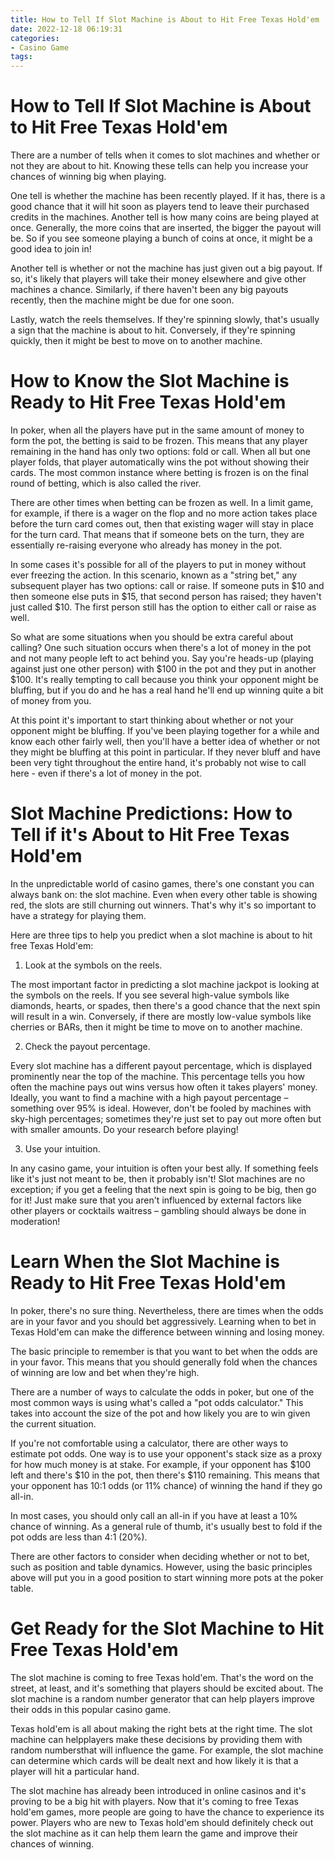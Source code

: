 ```yaml
---
title: How to Tell If Slot Machine is About to Hit Free Texas Hold'em
date: 2022-12-18 06:19:31
categories:
- Casino Game
tags:
---
```



#  How to Tell If Slot Machine is About to Hit Free Texas Hold'em

There are a number of tells when it comes to slot machines and whether or not they are about to hit. Knowing these tells can help you increase your chances of winning big when playing.

One tell is whether the machine has been recently played. If it has, there is a good chance that it will hit soon as players tend to leave their purchased credits in the machines. Another tell is how many coins are being played at once. Generally, the more coins that are inserted, the bigger the payout will be. So if you see someone playing a bunch of coins at once, it might be a good idea to join in!

Another tell is whether or not the machine has just given out a big payout. If so, it's likely that players will take their money elsewhere and give other machines a chance. Similarly, if there haven't been any big payouts recently, then the machine might be due for one soon.

Lastly, watch the reels themselves. If they're spinning slowly, that's usually a sign that the machine is about to hit. Conversely, if they're spinning quickly, then it might be best to move on to another machine.

#  How to Know the Slot Machine is Ready to Hit Free Texas Hold'em

In poker, when all the players have put in the same amount of money to form the pot, the betting is said to be frozen. This means that any player remaining in the hand has only two options: fold or call. When all but one player folds, that player automatically wins the pot without showing their cards. The most common instance where betting is frozen is on the final round of betting, which is also called the river.

There are other times when betting can be frozen as well. In a limit game, for example, if there is a wager on the flop and no more action takes place before the turn card comes out, then that existing wager will stay in place for the turn card. That means that if someone bets on the turn, they are essentially re-raising everyone who already has money in the pot.

In some cases it's possible for all of the players to put in money without ever freezing the action. In this scenario, known as a "string bet," any subsequent player has two options: call or raise. If someone puts in $10 and then someone else puts in $15, that second person has raised; they haven't just called $10. The first person still has the option to either call or raise as well.

So what are some situations when you should be extra careful about calling? One such situation occurs when there's a lot of money in the pot and not many people left to act behind you. Say you're heads-up (playing against just one other person) with $100 in the pot and they put in another $100. It's really tempting to call because you think your opponent might be bluffing, but if you do and he has a real hand he'll end up winning quite a bit of money from you.

At this point it's important to start thinking about whether or not your opponent might be bluffing. If you've been playing together for a while and know each other fairly well, then you'll have a better idea of whether or not they might be bluffing at this point in particular. If they never bluff and have been very tight throughout the entire hand, it's probably not wise to call here - even if there's a lot of money in the pot.

#  Slot Machine Predictions: How to Tell if it's About to Hit Free Texas Hold'em

In the unpredictable world of casino games, there's one constant you can always bank on: the slot machine. Even when every other table is showing red, the slots are still churning out winners. That's why it's so important to have a strategy for playing them.

Here are three tips to help you predict when a slot machine is about to hit free Texas Hold'em:

1) Look at the symbols on the reels.

The most important factor in predicting a slot machine jackpot is looking at the symbols on the reels. If you see several high-value symbols like diamonds, hearts, or spades, then there's a good chance that the next spin will result in a win. Conversely, if there are mostly low-value symbols like cherries or BARs, then it might be time to move on to another machine.

2) Check the payout percentage.

Every slot machine has a different payout percentage, which is displayed prominently near the top of the machine. This percentage tells you how often the machine pays out wins versus how often it takes players' money. Ideally, you want to find a machine with a high payout percentage – something over 95% is ideal. However, don't be fooled by machines with sky-high percentages; sometimes they're just set to pay out more often but with smaller amounts. Do your research before playing!

3) Use your intuition.

In any casino game, your intuition is often your best ally. If something feels like it's just not meant to be, then it probably isn't! Slot machines are no exception; if you get a feeling that the next spin is going to be big, then go for it! Just make sure that you aren't influenced by external factors like other players or cocktails waitress – gambling should always be done in moderation!

#  Learn When the Slot Machine is Ready to Hit Free Texas Hold'em 

In poker, there's no sure thing. Nevertheless, there are times when the odds are in your favor and you should bet aggressively. Learning when to bet in Texas Hold'em can make the difference between winning and losing money.

The basic principle to remember is that you want to bet when the odds are in your favor. This means that you should generally fold when the chances of winning are low and bet when they're high.

There are a number of ways to calculate the odds in poker, but one of the most common ways is using what's called a "pot odds calculator." This takes into account the size of the pot and how likely you are to win given the current situation.

If you're not comfortable using a calculator, there are other ways to estimate pot odds. One way is to use your opponent's stack size as a proxy for how much money is at stake. For example, if your opponent has $100 left and there's $10 in the pot, then there's $110 remaining. This means that your opponent has 10:1 odds (or 11% chance) of winning the hand if they go all-in.

In most cases, you should only call an all-in if you have at least a 10% chance of winning. As a general rule of thumb, it's usually best to fold if the pot odds are less than 4:1 (20%).

There are other factors to consider when deciding whether or not to bet, such as position and table dynamics. However, using the basic principles above will put you in a good position to start winning more pots at the poker table.

#  Get Ready for the Slot Machine to Hit Free Texas Hold'em

The slot machine is coming to free Texas hold'em. That's the word on the street, at least, and it's something that players should be excited about. The slot machine is a random number generator that can help players improve their odds in this popular casino game.

Texas hold'em is all about making the right bets at the right time. The slot machine can helpplayers make these decisions by providing them with random numbersthat will influence the game. For example, the slot machine can determine which cards will be dealt next and how likely it is that a player will hit a particular hand.

The slot machine has already been introduced in online casinos and it's proving to be a big hit with players. Now that it's coming to free Texas hold'em games, more people are going to have the chance to experience its power. Players who are new to Texas hold'em should definitely check out the slot machine as it can help them learn the game and improve their chances of winning.